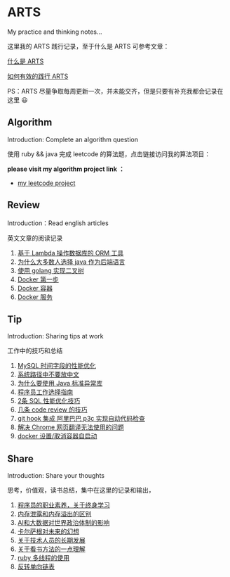 # ARTS 

My practice and thinking notes...

这里我的 ARTS 践行记录，至于什么是 ARTS 可参考文章：

[什么是 ARTS](https://www.jianshu.com/p/951607ebbba0)

[如何有效的践行 ARTS](https://xbc.me/arts/#什么是arts)

PS：ARTS 尽量争取每周更新一次，并未能交齐，但是只要有补充我都会记录在这里 😃

## Algorithm

Introduction: Complete an algorithm question

使用 ruby && java 完成 leetcode 的算法题，点击链接访问我的算法项目：

**please visit my algorithm project link ：**

* [my leetcode project](https://github.com/xiao2shiqi/leetcode)

## Review

Introduction：Read english articles

英文文章的阅读记录

1. [基于 Lambda 操作数据库的 ORM 工具](https://github.com/xiao2shiqi/ARTS/blob/master/review/speedment_doc.md)
2. [为什么大多数人选择 java 作为后端语言](https://github.com/xiao2shiqi/ARTS/blob/master/review/why_java.md)
3. [使用 golang 实现二叉树](https://github.com/xiao2shiqi/ARTS/blob/master/review/go_binary_search_tree.md)
4. [Docker 第一步](https://github.com/xiao2shiqi/ARTS/blob/master/review/docker_one_setup.md)
5. [Docker 容器](https://github.com/xiao2shiqi/ARTS/blob/master/review/docker_containers.md)
6. [Docker 服务](https://github.com/xiao2shiqi/ARTS/blob/master/review/docker_service.md)

## Tip

Introduction: Sharing tips at work

工作中的技巧和总结

1. [MySQL 时间字段的性能优化](https://github.com/xiao2shiqi/ARTS/blob/master/tip/MySQL%20时间字段性能优化.md)
2. [系统路径中不要放中文](https://github.com/xiao2shiqi/ARTS/blob/master/tip/文件目录不要放中文.md)
3. [为什么要使用 Java 标准异常库](https://github.com/xiao2shiqi/ARTS/blob/master/tip/Java%20标准异常库.md)
4. [程序员工作选择指南](https://github.com/xiao2shiqi/ARTS/blob/master/tip/最近对工作的体会.md)
5. [2条 SQL 性能优化技巧](https://github.com/xiao2shiqi/ARTS/blob/master/tip/2条%20SQL%20优化技巧.md)
6. [几条 code review 的技巧](https://github.com/xiao2shiqi/ARTS/blob/master/tip/code_review%20的注意事项.md)
7. [git hook 集成 阿里巴巴 p3c 实现自动代码检查](https://github.com/xiao2shiqi/ARTS/blob/master/tip/git%20hook%20集成%20alibaba%20p3c%20实现自动代码检查.md)
8. [解决 Chrome 网页翻译无法使用的问题](https://github.com/xiao2shiqi/ARTS/blob/master/tip/解决%20Chrome%20网页翻译无法使用问题.md)
9. [docker 设置/取消容器自启动](https://github.com/xiao2shiqi/ARTS/blob/master/tip/docker%20设置容器自启动.md)

## Share

Introduction: Share your thoughts

思考，价值观，读书总结，集中在这里的记录和输出，

1. [程序员的职业素养，关于终身学习](https://github.com/xiao2shiqi/ARTS/blob/master/share/程序员的职业素养.md) 
2. [内存泄露和内存溢出的区别](https://github.com/xiao2shiqi/ARTS/blob/master/share/内存泄漏和内存溢出的区别.md) 
3. [AI和大数据对世界政治体制的影响](https://github.com/xiao2shiqi/ARTS/blob/master/share/未来集中式处理会更有效率.md) 
4. [卡尔萨根对未来的幻想](https://github.com/xiao2shiqi/ARTS/blob/master/share/看完流浪地球的感触.md)
5. [关于技术人员的长期发展](https://github.com/xiao2shiqi/ARTS/blob/master/share/程序员的长期发展道路.md)
6. [关于看书方法的一点理解](https://github.com/xiao2shiqi/ARTS/blob/master/share/对书的分类.md)
7. [ruby 多线程的使用](https://github.com/xiao2shiqi/ARTS/blob/master/share/ruby%20多线程的使用.md)
8. [反转单向链表](https://github.com/xiao2shiqi/ARTS/blob/master/share/反转单向链表.md)
